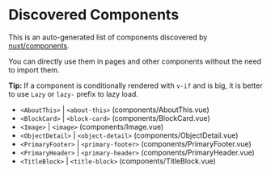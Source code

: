 # Discovered Components

This is an auto-generated list of components discovered by [nuxt/components](https://github.com/nuxt/components).

You can directly use them in pages and other components without the need to import them.

**Tip:** If a component is conditionally rendered with `v-if` and is big, it is better to use `Lazy` or `lazy-` prefix to lazy load.

- `<AboutThis>` | `<about-this>` (components/AboutThis.vue)
- `<BlockCard>` | `<block-card>` (components/BlockCard.vue)
- `<Image>` | `<image>` (components/Image.vue)
- `<ObjectDetail>` | `<object-detail>` (components/ObjectDetail.vue)
- `<PrimaryFooter>` | `<primary-footer>` (components/PrimaryFooter.vue)
- `<PrimaryHeader>` | `<primary-header>` (components/PrimaryHeader.vue)
- `<TitleBlock>` | `<title-block>` (components/TitleBlock.vue)
